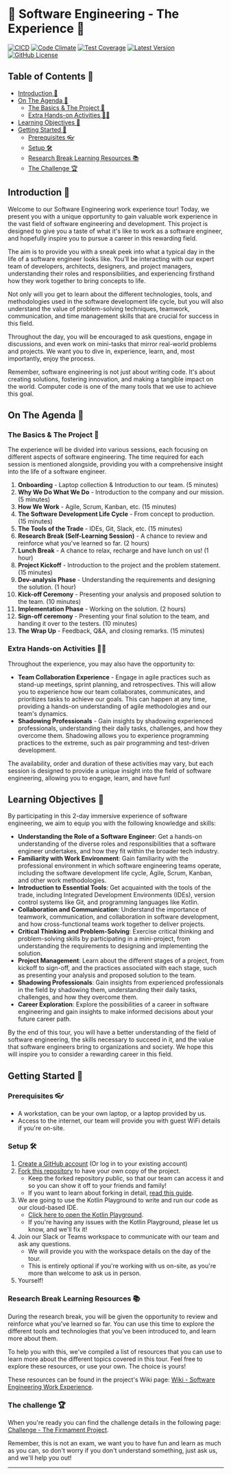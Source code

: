 # 🚀 Software Engineering - The Experience 🚀

[![CICD](../../workflows/CICD.yml/badge.svg)](../../workflows/CICD.yml)
[![Code Climate](https://api.codeclimate.com/v1/badges/170a6d39d1ab23f61016/maintainability)](https://codeclimate.com/github/u-ways/software-engineering-work-experience/maintainability)
[![Test Coverage](https://api.codeclimate.com/v1/badges/170a6d39d1ab23f61016/test_coverage)](https://codeclimate.com/github/u-ways/software-engineering-work-experience/test_coverage)
[![Latest Version](https://img.shields.io/github/v/release/U-ways/software-engineering-work-experience)](https://github.com/u-ways/software-engineering-work-experience/releases)
[![GitHub License](https://badgen.net/badge/license/MIT/blue)](https://github.com/u-ways/software-engineering-work-experience/blob/master/LICENSE)

## Table of Contents 📑
- [Introduction 📜](#introduction-)
- [On The Agenda 📅](#on-the-agenda-)
  - [The Basics & The Project 🔬](#the-basics--the-project-)
  - [Extra Hands-on Activities 👨‍💻](#extra-hands-on-activities-)
- [Learning Objectives 🎯](#learning-objectives-)
- [Getting Started 🏁](#getting-started-)
  - [Prerequisites 👓](#prerequisites-)
  - [Setup 🛠️](#setup-)
  - [Research Break Learning Resources 📚](#research-break-learning-resources-)
  - [The Challenge 🏆](#the-challenge-)

## Introduction 📜

Welcome to our Software Engineering work experience tour! Today, we present you with a unique opportunity to gain 
valuable work experience in the vast field of software engineering and development. This project is designed to give
you a taste of what it's like to work as a software engineer, and hopefully inspire you to pursue a career in this
rewarding field.

The aim is to provide you with a sneak peek into what a typical day in the life of a software engineer looks like. 
You'll be interacting with our expert team of developers, architects, designers, and project managers, understanding 
their roles and responsibilities, and experiencing firsthand how they work together to bring concepts to life.

Not only will you get to learn about the different technologies, tools, and methodologies used in the software 
development life cycle, but you will also understand the value of problem-solving techniques, teamwork, communication, 
and time management skills that are crucial for success in this field.

Throughout the day, you will be encouraged to ask questions, engage in discussions, and even work on mini-tasks that 
mirror real-world problems and projects. We want you to dive in, experience, learn, and, most importantly, 
enjoy the process.

Remember, software engineering is not just about writing code. It's about creating solutions, fostering innovation, 
and making a tangible impact on the world. Computer code is one of the many tools that we use to achieve this goal.  

## On The Agenda 📅

### The Basics & The Project 🔬

The experience will be divided into various sessions, each focusing on different aspects of software engineering. 
The time required for each session is mentioned alongside, providing you with a comprehensive insight into the life
of a software engineer.

1. **Onboarding** - Laptop collection & Introduction to our team. (5 minutes)
2. **Why We Do What We Do** - Introduction to the company and our mission. (5 minutes)
3. **How We Work** - Agile, Scrum, Kanban, etc. (15 minutes)
4. **The Software Development Life Cycle** - From concept to production. (15 minutes)
5. **The Tools of the Trade** - IDEs, Git, Slack, etc. (15 minutes)
6. **Research Break (Self-Learning Session)** - A chance to review and reinforce what you've learned so far. (2 hours)
7. **Lunch Break** - A chance to relax, recharge and have lunch on us! (1 hour)
8. **Project Kickoff** - Introduction to the project and the problem statement. (15 minutes)
9. **Dev-analysis Phase** - Understanding the requirements and designing the solution. (1 hour)
10. **Kick-off Ceremony** - Presenting your analysis and proposed solution to the team. (10 minutes)
11. **Implementation Phase** - Working on the solution. (2 hours)
12. **Sign-off ceremony** - Presenting your final solution to the team, and handing it over to the testers. (10 minutes)
13. **The Wrap Up** - Feedback, Q&A, and closing remarks. (15 minutes)

### Extra Hands-on Activities 👨‍💻

Throughout the experience, you may also have the opportunity to:

- **Team Collaboration Experience** - Engage in agile practices such as stand-up meetings, sprint planning, and 
  retrospectives. This will allow you to experience how our team collaborates, communicates, and prioritizes tasks 
  to achieve our goals. This can happen at any time, providing a hands-on understanding of agile methodologies 
  and our team's dynamics.
- **Shadowing Professionals** - Gain insights by shadowing experienced professionals, understanding their 
  daily tasks, challenges, and how they overcome them. Shadowing allows you to experience programming practices
  to the extreme, such as pair programming and test-driven development.

The availability, order and duration of these activities may vary, but each session is designed to provide a unique 
insight into the field of software engineering, allowing you to engage, learn, and have fun!

## Learning Objectives 🎯

By participating in this 2-day immersive experience of software engineering, we aim to equip you with the following 
knowledge and skills:

- **Understanding the Role of a Software Engineer**: Get a hands-on understanding of the diverse roles and responsibilities
  that a software engineer undertakes, and how they fit within the broader tech industry.
- **Familiarity with Work Environment**: Gain familiarity with the professional environment in which software engineering 
  teams operate, including the software development life cycle, Agile, Scrum, Kanban, and other work methodologies.
- **Introduction to Essential Tools**: Get acquainted with the tools of the trade, including Integrated Development 
  Environments (IDEs), version control systems like Git, and programming languages like Kotlin.
- **Collaboration and Communication**: Understand the importance of teamwork, communication, and collaboration in 
  software development, and how cross-functional teams work together to deliver projects.
- **Critical Thinking and Problem-Solving**: Exercise critical thinking and problem-solving skills by participating in a
  mini-project, from understanding the requirements to designing and implementing the solution.
- **Project Management**: Learn about the different stages of a project, from kickoff to sign-off, and the practices 
  associated with each stage, such as presenting your analysis and proposed solution to the team.
- **Shadowing Professionals**: Gain insights from experienced professionals in the field by shadowing them, 
  understanding their daily tasks, challenges, and how they overcome them.
- **Career Exploration**: Explore the possibilities of a career in software engineering and gain insights to make 
  informed decisions about your future career path.

By the end of this tour, you will have a better understanding of the field of software engineering, the skills necessary
to succeed in it, and the value that software engineers bring to organizations and society. We hope this will inspire 
you to consider a rewarding career in this field.

## Getting Started 🏁

### Prerequisites 👓
- A workstation, can be your own laptop, or a laptop provided by us. 
- Access to the internet, our team will provide you with guest WiFi details if you're on-site.

### Setup 🛠️
1. [Create a GitHub account](https://github.com/signup) (Or log in to your existing account)
2. [Fork this repository](https://github.com/u-ways/kotlin-quarkus-realworld-example-app/fork) to have your own copy of the project.
   - Keep the forked repository public, so that our team can access it and so you can show it off to your friends and family!
   - If you want to learn about forking in detail, [read this guide](https://docs.github.com/en/get-started/quickstart/fork-a-repo).
3. We are going to use the Kotlin Playground to write and run our code as our cloud-based IDE. 
   - [Click here to open the Kotlin Playground](https://play.kotlinlang.org/#eyJ2ZXJzaW9uIjoiMS45LjAiLCJwbGF0Zm9ybSI6ImphdmEiLCJhcmdzIjoiIiwibm9uZU1hcmtlcnMiOnRydWUsInRoZW1lIjoiaWRlYSIsImNvZGUiOiJmdW4gbWFpbigpIHtcbiAgICB2YWwga290bGluID0gXCLwn5mCXCJcbiAgICBwcmludGxuKGtvdGxpbilcbn0ifQ==).
   - If you're having any issues with the Kotlin Playground, please let us know, and we'll fix it!
4. Join our Slack or Teams workspace to communicate with our team and ask any questions. 
   - We will provide you with the workspace details on the day of the tour.
   - This is entirely optional if you're working with us on-site, as you're more than welcome to ask us in person.
5. Yourself!

### Research Break Learning Resources 📚

During the research break, you will be given the opportunity to review and reinforce what you've learned so far.
You can use this time to explore the different tools and technologies that you've been introduced to, and learn more
about them.

To help you with this, we've compiled a list of resources that you can use to learn more about the different topics
covered in this tour. Feel free to explore these resources, or use your own. The choice is yours!

These resources can be found in the project's Wiki page: [Wiki - Software Engineering Work Experience](https://github.com/u-ways/software-engineering-work-experience/wiki).

### The challenge 🏆

When you're ready you can find the challenge details in the following page: [Challenge - The Firmament Project](./docs/challenge_-_the_firmament_project.md).

Remember, this is not an exam, we want you to have fun and learn as much as you can, so don't worry if you don't
understand something, just ask us, and we'll help you out!

___
